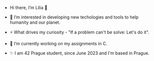 -  Hi there, I’m Lilia 👋

- 👀 I’m interested in developing new techologies and tools to help humanity and our planet.
- ⚡ What drives my curiosity - "If a problem can't be solve: Let's do it".

- 🌱 I’m currently working on my assignments in C.

- ✨ I am 42 Prague student, since June 2023 and I'm based in Prague.

<!--- 💞️ I’m looking to collaborate on ... --->
<!--- 📫 How to reach me ... --->
<!--- 😄 Pronouns: ... --->
<!--- ⚡ Fun fact: ... --->

<!---
Nikolova-Lilia/Nikolova-Lilia is a ✨ special ✨ repository because its `README.md` (this file) appears on your GitHub profile.
You can click the Preview link to take a look at your changes.
--->
